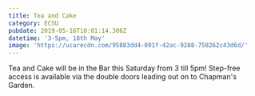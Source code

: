 ```yaml
---
title: Tea and Cake
category: ECSU
pubdate: 2019-05-16T10:01:14.306Z
datetime: '3-5pm, 18th May'
image: 'https://ucarecdn.com/95883dd4-091f-42ac-9288-758262c43d6d/'
---
```

Tea and Cake will be in the Bar this Saturday from 3 till 5pm! Step-free access is available via the double doors leading out on to Chapman's Garden.
